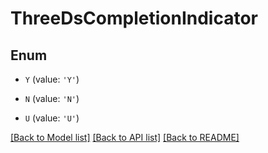 # ThreeDsCompletionIndicator


## Enum

* `Y` (value: `'Y'`)

* `N` (value: `'N'`)

* `U` (value: `'U'`)

[[Back to Model list]](../README.md#documentation-for-models) [[Back to API list]](../README.md#documentation-for-api-endpoints) [[Back to README]](../README.md)


